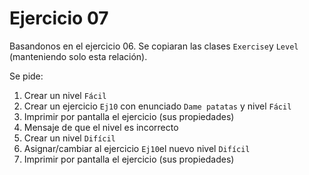 # Ejercicio 07
Basandonos en el ejercicio 06.
Se copiaran las clases `Exercise`y `Level` (manteniendo solo esta relación).

Se pide:
1. Crear un nivel `Fácil`
2. Crear un ejercicio `Ej10` con enunciado `Dame patatas` y nivel `Fácil`
3. Imprimir por pantalla el ejercicio (sus propiedades)
4. Mensaje de que el nivel es incorrecto
5. Crear un nivel `Difícil`
6. Asignar/cambiar al ejercicio `Ej10`el nuevo nivel `Difícil`
7. Imprimir por pantalla el ejercicio (sus propiedades)